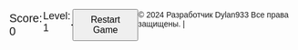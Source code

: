 <html lang="en">
<head>
  <meta charset="UTF-8">
  <meta name="viewport" content="width=device-width, initial-scale=1.0">
  <title>Tetris</title>
  <style>
    body {
      display: flex;
      align-items: center;
      justify-content: center;
      height: 100vh;
      margin: 0;
      font-family: 'Arial', sans-serif;
    }

    canvas {
      border: 1px solid #000;
    }

    #score {
      margin-top: 20px;
      font-size: 20px;
    }

    #level {
      margin-top: 10px;
      font-size: 18px;
    }

    #game-over {
      display: none;
      margin-top: 20px;
      font-size: 30px;
      color: red;
      font-weight: bold;
    }

    #next-piece-canvas {
      border: 1px solid #000;
      margin-top: 20px;
    }

    button {
      margin-top: 20px;
      font-size: 16px;
      padding: 8px 16px;
    }
  </style>
</head>
<body>
  <canvas id="tetrisCanvas" width="300" height="600"></canvas>
  <div id="score">Score: 0</div>
  <div id="level">Level: 1</div>
  <div id="game-over">Game Over!</div>
  <canvas id="next-piece-canvas" width="100" height="100"></canvas>
  <button id="restart-button">Restart Game</button>

  <script>
    const canvas = document.getElementById('tetrisCanvas');
    const ctx = canvas.getContext('2d');
    const nextPieceCanvas = document.getElementById('next-piece-canvas');
    const nextPieceCtx = nextPieceCanvas.getContext('2d');
    const scoreElement = document.getElementById('score');
    const levelElement = document.getElementById('level');
    const restartButton = document.getElementById('restart-button');

    const blockSize = 30;
    const rows = 20;
    const columns = 10;
    let board = Array.from({ length: rows }, () => Array(columns).fill(0));
    let currentPiece = generatePiece();
    let nextPiece = generatePiece();
    let holdPiece = null;
    let canHold = true;
    let score = 0;
    let level = 1;
    let gameOver = false;
    let gameSpeed = 500; // Initial game speed in milliseconds
    let lastMoveDown = Date.now();
    let isPaused = false;
    let touchStartX = 0;
    let touchStartY = 0;
    let touchMoveTimer = null;

    // Define block colors
    const blockColors = {
      'cyan': '#00FFFF',
      'blue': '#0000FF',
      'orange': '#FFA500',
      'yellow': '#FFFF00',
      'red': '#FF0000',
      'green': '#00FF00',
      'purple': '#800080'
    };

    // Sounds
    const lineClearSound = new Audio('line_clear_sound.mp3'); // Replace with actual sound file
    const gameOverSound = new Audio('game_over_sound.mp3'); // Replace with actual sound file

    // Keyboard Controls
    document.addEventListener('keydown', (event) => {
      if (!gameOver && !isPaused) {
        switch (event.key) {
          case 'ArrowLeft':
          case 'a':
            moveLeft();
            break;
          case 'ArrowRight':
          case 'd':
            moveRight();
            break;
          case 'ArrowDown':
          case 's':
            moveDown();
            break;
          case 'ArrowUp':
          case 'w':
            rotate();
            break;
          case ' ':
            moveDrop();
            break;
          case 'x':
            // "X" key for toggling pause/resume
            isPaused = !isPaused;
            break;
          case 'c':
            // "C" key for holding piece
            holdCurrentPiece();
            break;
          case 'z':
            // "Z" key for clockwise rotation
            rotateClockwise();
            break;
          case 'Escape':
            // Escape key to toggle pause/resume
            isPaused ? resumeGame() : pauseGame();
            break;
          default:
            break;
        }
      }
    });

    // Touch Controls
    canvas.addEventListener('touchstart', handleTouchStart, false);
    canvas.addEventListener('touchmove', handleTouchMove, false);
    canvas.addEventListener('touchend', handleTouchEnd, false);

    function handleTouchStart(event) {
      event.preventDefault();
      const touch = event.touches[0];
      touchStartX = touch.clientX;
      touchStartY = touch.clientY;
      touchMoveTimer = setTimeout(() => {
        handleLongPress();
      }, 500); // Adjust as needed for long press duration
    }

    function handleTouchMove(event) {
      event.preventDefault();
      // Calculate the distance moved
      const touchX = event.touches[0].clientX;
      const touchY = event.touches[0].clientY;
      const deltaX = touchX - touchStartX;
      const deltaY = touchY - touchStartY;

      if (Math.abs(deltaX) > Math.abs(deltaY)) {
        // Horizontal movement
        if (deltaX > 10) { // Adjust threshold as needed for smoother controls
          moveRight();
          touchStartX = touchX;
        } else if (deltaX < -10) {
          moveLeft();
          touchStartX = touchX;
        }
      } else {
        // Vertical movement
        if (deltaY > 10)
          moveDown();
          touchStartY = touchY;
        } else if (deltaY < -10) {
          rotate();
          touchStartY = touchY;
        }
      }
    }

    function handleTouchEnd(event) {
      event.preventDefault();
      clearTimeout(touchMoveTimer);
    }

    function handleLongPress() {
      // Handle long press event, for example, pause/resume the game
      isPaused ? resumeGame() : pauseGame();
    }

    // Resize canvas on window resize
    window.addEventListener('resize', resizeCanvas);

    function resizeCanvas() {
      const maxWidth = window.innerWidth - 20; // Adjust margin
      const maxHeight = window.innerHeight - 20; // Adjust margin
      const idealWidth = columns * blockSize;
      const idealHeight = rows * blockSize;
      let scale = 1;
      if (idealWidth > maxWidth || idealHeight > maxHeight) {
        scale = Math.min(maxWidth / idealWidth, maxHeight / idealHeight);
      }
      canvas.width = idealWidth * scale;
      canvas.height = idealHeight * scale;
      canvas.style.width = `${canvas.width}px`;
      canvas.style.height = `${canvas.height}px`;
    }

    // Draw a square on the canvas
    function drawSquare(x, y, color, context) {
      context.fillStyle = color;
      context.fillRect(x * blockSize, y * blockSize, blockSize, blockSize);
      context.strokeStyle = "#000";
      context.strokeRect(x * blockSize, y * blockSize, blockSize, blockSize);
    }

    // Draw the game board
    function drawBoard() {
      for (let row = 0; row < rows; row++) {
        for (let col = 0; col < columns; col++) {
          if (board[row][col] !== 0) {
            drawSquare(col, row, blockColors[board[row][col]], ctx);
          }
        }
      }
    }

    // Draw a Tetris piece on the canvas
    function drawPiece(piece, context, isGhost = false) {
      piece.shape.forEach((row, i) => {
        row.forEach((cell, j) => {
          if (cell !== 0) {
            const x = piece.x + j;
            const y = piece.y + i;
            const color = isGhost ? 'rgba(255, 255, 255, 0.5)' : blockColors[piece.color];
            drawSquare(x, y, color, context);
          }
        });
      });
    }

    // Draw the next piece preview
    function drawNextPiece() {
      nextPieceCtx.clearRect(0, 0, nextPieceCanvas.width, nextPieceCanvas.height);
      const offsetX = (nextPieceCanvas.width - blockSize * nextPiece.shape[0].length) / 2;
      const offsetY = (nextPieceCanvas.height - blockSize * nextPiece.shape.length) / 2;

      drawPiece(nextPiece, nextPieceCtx);
    }

    // Draw the ghost piece
    function drawGhostPiece() {
      let ghostPiece = {
        ...currentPiece,
        y: currentPiece.y
      };
      while (isValidMove(0, 1, ghostPiece)) {
        ghostPiece.y++;
      }
      ghostPiece.y--;
      drawPiece(ghostPiece, ctx, true); // Draw semi-transparent ghost piece
    }

    // Update the score display
    function updateScore() {
      scoreElement.textContent = `Score: ${score}`;
    }

    // Update the level display
    function updateLevel() {
      levelElement.textContent = `Level: ${level}`;
    }

    // Generate a random Tetris piece
    function generatePiece() {
      const pieces = [
        { shape: [[1, 1, 1, 1]], color: 'cyan' },
        { shape: [[1, 1, 1], [1]], color: 'blue' },
        { shape: [[1, 1, 1], [0, 0, 1]], color: 'orange' },
        { shape: [[1, 1, 1], [1, 0]], color: 'yellow' },
        { shape: [[1, 1], [1, 1]], color: 'red' },
        { shape: [[1, 1, 0], [0, 1, 1]], color: 'green' },
        { shape: [[0, 1, 1], [1, 1]], color: 'purple' },
      ];
      const randomIndex = Math.floor(Math.random() * pieces.length);
      const piece = pieces[randomIndex];
      return {
        shape: piece.shape,
        color: piece.color,
        x: Math.floor((columns - piece.shape[0].length) / 2),
        y: 0,
      };
    }

    // Check if a move is valid
    function isValidMove(offsetX, offsetY, piece = currentPiece) {
      for (let i = 0; i < piece.shape.length; i++) {
        for (let j = 0; j < piece.shape[i].length; j++) {
          if (
            piece.shape[i][j] !== 0 &&
            (board[piece.y + i + offsetY] && board[piece.y + i + offsetY][piece.x +
        if (deltaY > 10) { // Adjust threshold as needed for smoother controls
          moveDown();
          touchStartY = touchY;
        } else if (deltaY < -10) {
          rotate();
          touchStartY = touchY;
        }
      }
    }

    function handleTouchEnd(event) {
      event.preventDefault();
      clearTimeout(touchMoveTimer);
    }

    function handleLongPress() {
      // Handle long press event, for example, pause/resume the game
      isPaused ? resumeGame() : pauseGame();
    }

    // Pause and Resume Game
    function pauseGame() {
      isPaused = true;
    }

    function resumeGame() {
      isPaused = false;
      lastMoveDown = Date.now();
    }

    // Resize Canvas
    window.addEventListener('resize', resizeCanvas);

    function resizeCanvas() {
      const maxWidth = window.innerWidth - 20; // Adjust margin
      const maxHeight = window.innerHeight - 20; // Adjust margin
      const idealWidth = columns * blockSize;
      const idealHeight = rows * blockSize;
      let scale = 1;
      if (idealWidth > maxWidth || idealHeight > maxHeight) {
        scale = Math.min(maxWidth / idealWidth, maxHeight / idealHeight);
      }
      canvas.width = idealWidth * scale;
      canvas.height = idealHeight * scale;
      canvas.style.width = `${canvas.width}px`;
      canvas.style.height = `${canvas.height}px`;
    }

    // Draw Functions
    function drawSquare(x, y, color, context) {
      context.fillStyle = color;
      context.fillRect(x * blockSize, y * blockSize, blockSize, blockSize);
      context.strokeStyle = "#000";
      context.strokeRect(x * blockSize, y * blockSize, blockSize, blockSize);
    }

    function drawBoard() {
      for (let row = 0; row < rows; row++) {
        for (let col = 0; col < columns; col++) {
          if (board[row][col] !== 0) {
            drawSquare(col, row, blockColors[board[row][col]], ctx);
          }
        }
      }
    }

    function drawPiece(piece, context, isGhost = false) {
      piece.shape.forEach((row, i) => {
        row.forEach((cell, j) => {
          if (cell !== 0) {
            const x = piece.x + j;
            const y = piece.y + i;
            const color = isGhost ? 'rgba(255, 255, 255, 0.5)' : blockColors[piece.color];
            drawSquare(x, y, color, context);
          }
        });
      });
    }

    function drawNextPiece() {
      nextPieceCtx.clearRect(0, 0, nextPieceCanvas.width, nextPieceCanvas.height);
      const offsetX = (nextPieceCanvas.width - blockSize * nextPiece.shape[0].length) / 2;
      const offsetY = (nextPieceCanvas.height - blockSize * nextPiece.shape.length) / 2;

      drawPiece(nextPiece, nextPieceCtx);
    }

    // Game Functions
    function generatePiece() {
      const pieces = [
        { shape: [[1, 1, 1, 1]], color: 'cyan' },
        { shape: [[1, 1, 1], [1]], color: 'blue' },
        { shape: [[1, 1, 1], [0, 0, 1]], color: 'orange' },
        { shape: [[1, 1, 1], [1, 0]], color: 'yellow' },
        { shape: [[1, 1], [1, 1]], color: 'red' },
        { shape: [[1, 1, 0], [0, 1, 1]], color: 'green' },
        { shape: [[0, 1, 1], [1, 1]], color: 'purple' },
      ];
      const randomIndex = Math.floor(Math.random() * pieces.length);
      const piece = pieces[randomIndex];
      return {
        shape: piece.shape,
        color: piece.color,
        x: Math.floor((columns - piece.shape[0].length) / 2),
        y: 0,
      };
    }

    function moveDown() {
      if (!gameOver && isValidMove(0, 1)) {
        currentPiece.y++;
      } else if (!gameOver) {
        mergePiece();
        clearLines();
        currentPiece = nextPiece;
        nextPiece = generatePiece();
        if (isGameOver()) {
          gameOver = true;
          playGameOverSound();
        }
        canHold = true; // Allow holding piece after new piece is generated
      }
    }

    function moveLeft() {
      if (!gameOver && isValidMove(-1, 0)) {
        currentPiece.x--;
      }
    }

    function moveRight() {
      if (!gameOver && isValidMove(1, 0)) {
        currentPiece.x++;
      }
    }

    function moveDrop() {
      while (isValidMove(0, 1)) {
        moveDown();
     
        {
          moveDown();
          touchStartY = touchY;
        } else if (deltaY < -10) {
          rotate();
          touchStartY = touchY;
        }
      }
    }

    function handleLongPress() {
      isPaused ? resumeGame() : pauseGame();
    }

    function handleTouchEnd(event) {
      event.preventDefault();
      clearTimeout(touchMoveTimer);
    }

    // Game Loop
    function gameLoop() {
      update();
      draw();
      requestAnimationFrame(gameLoop);
    }

    // Start the game loop
    gameLoop();

    // Functions for controlling the game
    function pauseGame() {
      isPaused = true;
    }

    function resumeGame() {
      isPaused = false;
      lastMoveDown = Date.now();
    }

    function restartGame() {
      board = Array.from({ length: rows }, () => Array(columns).fill(0));
      currentPiece = generatePiece();
      nextPiece = generatePiece();
      holdPiece = null;
      canHold = true;
      score = 0;
      level = 1;
      gameOver = false;
      gameSpeed = 500;
      lastMoveDown = Date.now();
      isPaused = false;
      updateScore();
    }

    function gameOver() {
      // Game over logic
    }

    function update() {
      const currentTime = Date.now();
      if (!isPaused && currentTime - lastMoveDown > gameSpeed) {
        moveDown();
        lastMoveDown = currentTime;
      }
    }

    function draw() {
      // Drawing logic
    }

    function generatePiece() {
      // Piece generation logic
    }

    function drawSquare(x, y, color, context) {
      // Drawing a square
    }

    function drawBoard() {
      // Drawing the game board
    }

    function drawPiece(piece, context) {
      // Drawing a piece
    }

    function clearLines() {
      // Line clearing logic
    }

    function moveLeft() {
      // Move piece left
    }

    function moveRight() {
      // Move piece right
    }

    function moveDown() {
      // Move piece down
    }

    function rotate() {
      // Rotate piece
    }

    function rotateClockwise() {
      // Rotate piece clockwise
    }

    function moveDrop() {
      // Drop piece
    }

    function isValidMove(offsetX, offsetY, piece = currentPiece) {
      // Check if move is valid
    }

    function mergePiece() {
      // Merge piece with board
    }

    function holdCurrentPiece() {
      // Hold current piece
    }

    function updateScore() {
      // Update score on the UI
    }
  </script>
<p>&copy; 2024 Разработчик  Dylan933 Все права защищены. | <span id="companyLink"></span></p>


